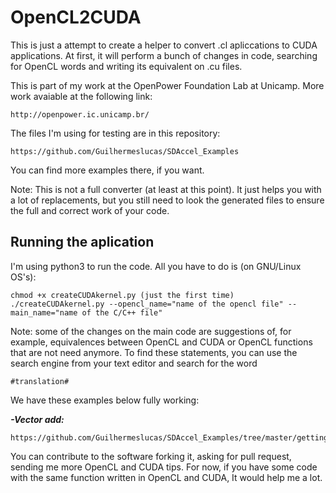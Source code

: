 # OpenCL2CUDA
This is just a attempt to create a helper to convert .cl
apliccations to CUDA applications. At first, it will perform
a bunch of changes in code, searching for OpenCL words and 
writing its equivalent on .cu files.

This is part of my work at the OpenPower Foundation Lab at
Unicamp. More work avaiable at the following link:
```
http://openpower.ic.unicamp.br/
```

The files I'm using for testing are in this repository:

```
https://github.com/Guilhermeslucas/SDAccel_Examples
```
You can find more examples there, if you want.

Note: This is not a full converter (at least at this point).
It just helps you with a lot of replacements, but you still need
to look the generated files to ensure the full and correct work of
your code.

## Running the aplication
I'm using python3 to run the code. 
All you have to do is (on GNU/Linux OS's):

```
chmod +x createCUDAkernel.py (just the first time)
./createCUDAkernel.py --opencl_name="name of the opencl file" --main_name="name of the C/C++ file"
```

Note: some of the changes on the main code are suggestions of, for example, 
equivalences between OpenCL and CUDA or OpenCL functions that are not need anymore.
To find these statements, you can use the search engine from your text editor and
search for the word 
```
#translation#
```

We have these examples below fully working:

***-Vector add:***
```
https://github.com/Guilhermeslucas/SDAccel_Examples/tree/master/getting_started/vadd
```

You can contribute to the software forking it, asking for pull request,
sending me more OpenCL and CUDA tips. For now, if you have some code
with the same function written in OpenCL and CUDA, It would help me
a lot.
